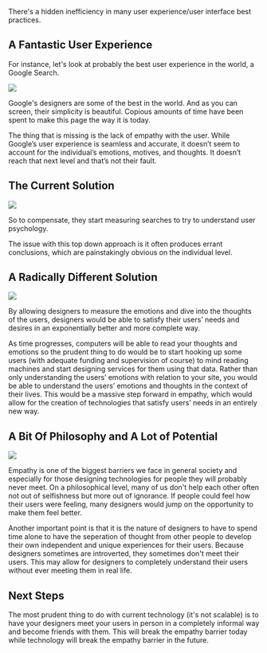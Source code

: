 There's a hidden inefficiency in many user experience/user interface best practices.

<h2> A Fantastic User Experience </h2> 

For instance, let's look at probably the best user experience in the world, a Google Search.

<img src="http://wscont1.apps.microsoft.com/winstore/1x/23c9542d-c7d2-4ad1-96c9-896a3a4f849b/Screenshot.24261.1000001.jpg"> 

Google's designers are some of the best in the world. And as you can screen, their simplicity is beautiful. Copious amounts of time have been spent to make this page the way it is today.

The thing that is missing is the lack of empathy with the user. While Google’s user experience is seamless and accurate, it doesn’t seem to account for the individual’s emotions, motives, and thoughts. It doesn’t reach that next level and that’s not their fault.

<h2> The Current Solution </h2> 

<img src="https://digitalfireflymarketing.com/sites/default/files/GoogleYearInSearch.png">

So to compensate, they start measuring searches to try to understand user psychology.

The issue with this top down approach is it often produces errant conclusions, which are painstakingly obvious on the individual level.

<h2> A Radically Different Solution </h2> 

<img src="http://cdn.business2community.com/wp-content/uploads/2014/03/120206-mindreader.png">

By allowing designers to measure the emotions and dive into the thoughts of the users, designers would be able to satisfy their users’ needs and desires in an exponentially better and more complete way.

As time progresses, computers will be able to read your thoughts and emotions so the prudent thing to do would be to start hooking up some users (with adequate funding and supervision of course) to mind reading machines and start designing services for them using that data. Rather than only understanding the users’ emotions with relation to your site, you would be able to understand the users’ emotions and thoughts in the context of their lives. This would be a massive step forward in empathy, which would allow for the creation of technologies that satisfy users’ needs in an entirely new way. 

<h2> A Bit Of Philosophy and A Lot of Potential </h2> 

<img src="http://blog.barbarahattemer.com/wp-content/uploads/2013/09/post-18.jpg">


Empathy is one of the biggest barriers we face in general society and especially for those designing technologies for people they will probably never meet. On a philosophical level, many of us don't help each other often not out of selfishness but more out of ignorance. If people could feel how their users were feeling, many designers would jump on the opportunity to make them feel better. 

Another important point is that it is the nature of designers to have to spend time alone to have the seperation of thought from other people to develop their own independent and unique experiences for their users. Because designers sometimes are introverted, they sometimes don't meet their users. This may allow for designers to completely understand their users without ever meeting them in real life. 

<h2> Next Steps </h2> 

The most prudent thing to do with current technology (it's not scalable) is to have your designers meet your users in person in a completely informal way and become friends with them. This will break the empathy barrier today while technology will break the empathy barrier in the future. 



